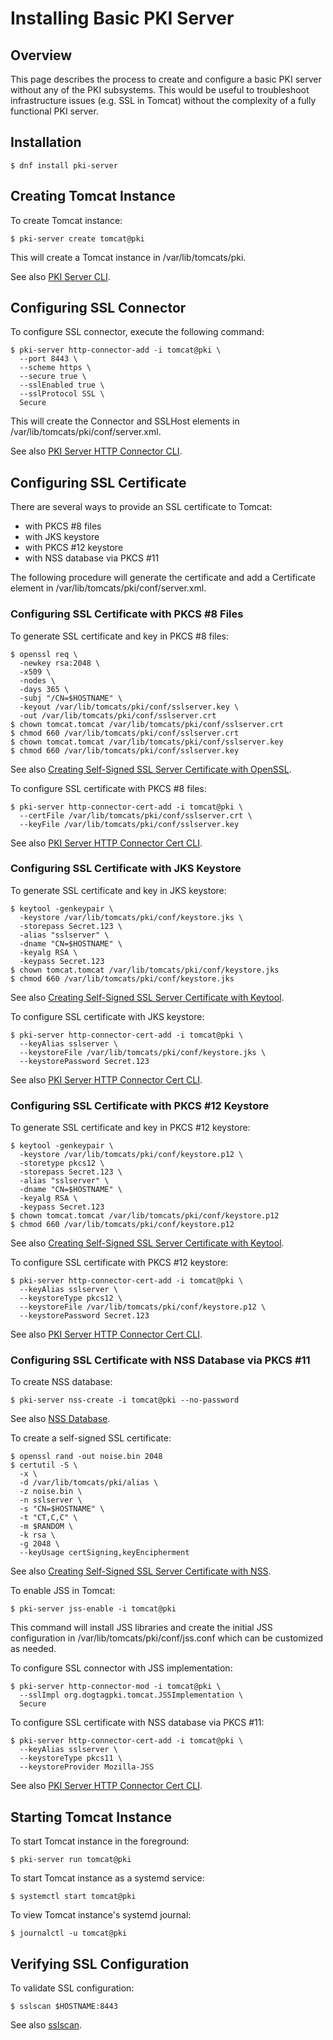 # Installing Basic PKI Server

## Overview

This page describes the process to create and configure a basic PKI server without any of the PKI subsystems.
This would be useful to troubleshoot infrastructure issues (e.g. SSL in Tomcat) without the complexity of a fully functional PKI server.

## Installation

```
$ dnf install pki-server
```

## Creating Tomcat Instance

To create Tomcat instance:

```
$ pki-server create tomcat@pki
```

This will create a Tomcat instance in /var/lib/tomcats/pki.

See also [PKI Server CLI](https://www.dogtagpki.org/wiki/PKI_Server_CLI).

## Configuring SSL Connector

To configure SSL connector, execute the following command:

```
$ pki-server http-connector-add -i tomcat@pki \
  --port 8443 \
  --scheme https \
  --secure true \
  --sslEnabled true \
  --sslProtocol SSL \
  Secure
```

This will create the Connector and SSLHost elements in /var/lib/tomcats/pki/conf/server.xml.

See also [PKI Server HTTP Connector CLI](https://www.dogtagpki.org/wiki/PKI_Server_HTTP_Connector_CLI).

## Configuring SSL Certificate

There are several ways to provide an SSL certificate to Tomcat:

 - with PKCS \#8 files
 - with JKS keystore
 - with PKCS \#12 keystore
 - with NSS database via PKCS \#11

The following procedure will generate the certificate and add a Certificate element in /var/lib/tomcats/pki/conf/server.xml.

### Configuring SSL Certificate with PKCS \#8 Files

To generate SSL certificate and key in PKCS \#8 files:

```
$ openssl req \
  -newkey rsa:2048 \
  -x509 \
  -nodes \
  -days 365 \
  -subj "/CN=$HOSTNAME" \
  -keyout /var/lib/tomcats/pki/conf/sslserver.key \
  -out /var/lib/tomcats/pki/conf/sslserver.crt
$ chown tomcat.tomcat /var/lib/tomcats/pki/conf/sslserver.crt
$ chmod 660 /var/lib/tomcats/pki/conf/sslserver.crt
$ chown tomcat.tomcat /var/lib/tomcats/pki/conf/sslserver.key
$ chmod 660 /var/lib/tomcats/pki/conf/sslserver.key
```

See also [Creating Self-Signed SSL Server Certificate with OpenSSL](https://www.dogtagpki.org/wiki/Creating_Self-Signed_SSL_Server_Certificate_with_OpenSSL).

To configure SSL certificate with PKCS \#8 files:

```
$ pki-server http-connector-cert-add -i tomcat@pki \
  --certFile /var/lib/tomcats/pki/conf/sslserver.crt \
  --keyFile /var/lib/tomcats/pki/conf/sslserver.key
```

See also [PKI Server HTTP Connector Cert CLI](https://www.dogtagpki.org/wiki/PKI_Server_HTTP_Connector_Cert_CLI).

### Configuring SSL Certificate with JKS Keystore

To generate SSL certificate and key in JKS keystore:

```
$ keytool -genkeypair \
  -keystore /var/lib/tomcats/pki/conf/keystore.jks \
  -storepass Secret.123 \
  -alias "sslserver" \
  -dname "CN=$HOSTNAME" \
  -keyalg RSA \
  -keypass Secret.123
$ chown tomcat.tomcat /var/lib/tomcats/pki/conf/keystore.jks
$ chmod 660 /var/lib/tomcats/pki/conf/keystore.jks
```

See also [Creating Self-Signed SSL Server Certificate with Keytool](https://www.dogtagpki.org/wiki/Creating_Self-Signed_SSL_Server_Certificate_with_Keytool).

To configure SSL certificate with JKS keystore:

```
$ pki-server http-connector-cert-add -i tomcat@pki \
  --keyAlias sslserver \
  --keystoreFile /var/lib/tomcats/pki/conf/keystore.jks \
  --keystorePassword Secret.123
```

See also [PKI Server HTTP Connector Cert CLI](https://www.dogtagpki.org/wiki/PKI_Server_HTTP_Connector_Cert_CLI).

### Configuring SSL Certificate with PKCS \#12 Keystore

To generate SSL certificate and key in PKCS \#12 keystore:

```
$ keytool -genkeypair \
  -keystore /var/lib/tomcats/pki/conf/keystore.p12 \
  -storetype pkcs12 \
  -storepass Secret.123 \
  -alias "sslserver" \
  -dname "CN=$HOSTNAME" \
  -keyalg RSA \
  -keypass Secret.123
$ chown tomcat.tomcat /var/lib/tomcats/pki/conf/keystore.p12
$ chmod 660 /var/lib/tomcats/pki/conf/keystore.p12
```

See also [Creating Self-Signed SSL Server Certificate with Keytool](https://www.dogtagpki.org/wiki/Creating_Self-Signed_SSL_Server_Certificate_with_Keytool).

To configure SSL certificate with PKCS \#12 keystore:

```
$ pki-server http-connector-cert-add -i tomcat@pki \
  --keyAlias sslserver \
  --keystoreType pkcs12 \
  --keystoreFile /var/lib/tomcats/pki/conf/keystore.p12 \
  --keystorePassword Secret.123
```

See also [PKI Server HTTP Connector Cert CLI](https://www.dogtagpki.org/wiki/PKI_Server_HTTP_Connector_Cert_CLI).

### Configuring SSL Certificate with NSS Database via PKCS \#11

To create NSS database:

```
$ pki-server nss-create -i tomcat@pki --no-password
```

See also [NSS Database](https://www.dogtagpki.org/wiki/NSS_Database).

To create a self-signed SSL certificate:

```
$ openssl rand -out noise.bin 2048
$ certutil -S \
  -x \
  -d /var/lib/tomcats/pki/alias \
  -z noise.bin \
  -n sslserver \
  -s "CN=$HOSTNAME" \
  -t "CT,C,C" \
  -m $RANDOM \
  -k rsa \
  -g 2048 \
  --keyUsage certSigning,keyEncipherment
```

See also [Creating Self-Signed SSL Server Certificate with NSS](https://www.dogtagpki.org/wiki/Creating_Self-Signed_SSL_Server_Certificate_with_NSS).

To enable JSS in Tomcat:

```
$ pki-server jss-enable -i tomcat@pki
```

This command will install JSS libraries and create the initial JSS configuration
in /var/lib/tomcats/pki/conf/jss.conf which can be customized as needed.

To configure SSL connector with JSS implementation:

```
$ pki-server http-connector-mod -i tomcat@pki \
  --sslImpl org.dogtagpki.tomcat.JSSImplementation \
  Secure
```

To configure SSL certificate with NSS database via PKCS \#11:

```
$ pki-server http-connector-cert-add -i tomcat@pki \
  --keyAlias sslserver \
  --keystoreType pkcs11 \
  --keystoreProvider Mozilla-JSS
```

See also [PKI Server HTTP Connector Cert CLI](https://www.dogtagpki.org/wiki/PKI_Server_HTTP_Connector_Cert_CLI).

## Starting Tomcat Instance

To start Tomcat instance in the foreground:

```
$ pki-server run tomcat@pki
```

To start Tomcat instance as a systemd service:

```
$ systemctl start tomcat@pki
```

To view Tomcat instance's systemd journal:

```
$ journalctl -u tomcat@pki
```

## Verifying SSL Configuration

To validate SSL configuration:

```
$ sslscan $HOSTNAME:8443
```

See also [sslscan](https://www.dogtagpki.org/wiki/Sslscan).
